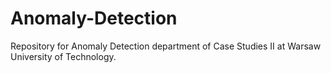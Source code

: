 # Anomaly-Detection
Repository for Anomaly Detection department of Case Studies II at Warsaw University of Technology.
